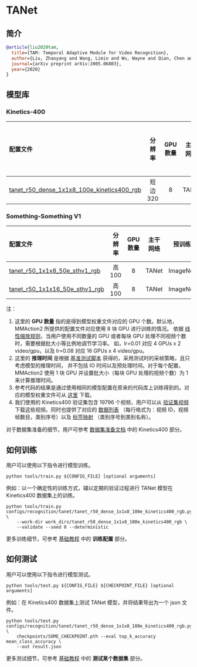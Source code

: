# TANet

## 简介

<!-- [ALGORITHM] -->

```BibTeX
@article{liu2020tam,
  title={TAM: Temporal Adaptive Module for Video Recognition},
  author={Liu, Zhaoyang and Wang, Limin and Wu, Wayne and Qian, Chen and Lu, Tong},
  journal={arXiv preprint arXiv:2005.06803},
  year={2020}
}
```

## 模型库

### Kinetics-400

| 配置文件        |  分辨率  | GPU 数量 | 主干网络 |  预训练  | top1 准确率 | top5 准确率 |  参考代码的 top1 准确率   |  参考代码的 top5 准确率   | 推理时间 (video/s) | GPU 显存占用 (M) |       ckpt       |       log       |       json       |
| :-------------- | :------: | :------: | :------: | :------: | :---------: | :---------: | :-----------------------: | :-----------------------: | :----------------: | :--------------: | :--------------: | :-------------: | :--------------: |
| [tanet_r50_dense_1x1x8_100e_kinetics400_rgb](/configs/recognition/tanet/tanet_r50_dense_1x1x8_100e_kinetics400_rgb.py) | 短边 320 |    8     |  TANet   | ImageNet |    76.28    |    92.60    | [76.22](https://github.com/liu-zhy/temporal-adaptive-module/blob/master/scripts/test_tam_kinetics_rgb_8f.sh) | [92.53](https://github.com/liu-zhy/temporal-adaptive-module/blob/master/scripts/test_tam_kinetics_rgb_8f.sh) |         x          |       7124       | [ckpt](https://download.openmmlab.com/mmaction/recognition/tanet/tanet_r50_dense_1x1x8_100e_kinetics400_rgb/tanet_r50_dense_1x1x8_100e_kinetics400_rgb_20210219-032c8e94.pth) | [log](https://download.openmmlab.com/mmaction/recognition/tanet/tanet_r50_dense_1x1x8_100e_kinetics400_rgb/tanet_r50_dense_1x1x8_100e_kinetics400_rgb_20210219.log) | [json](https://download.openmmlab.com/mmaction/recognition/tanet/tanet_r50_dense_1x1x8_100e_kinetics400_rgb/tanet_r50_dense_1x1x8_100e_kinetics400_rgb_20210219.json) |

### Something-Something V1

| 配置文件               | 分辨率 | GPU 数量 | 主干网络 |  预训练  | top1 准确率 (efficient/accurate) | top5 准确率 (efficient/accurate) | GPU 显存占用 (M) |          ckpt           |          log           |          json           |
| :--------------------- | :----: | :------: | :------: | :------: | :------------------------------: | :------------------------------: | :--------------: | :---------------------: | :--------------------: | :---------------------: |
| [tanet_r50_1x1x8_50e_sthv1_rgb](/configs/recognition/tanet/tanet_r50_1x1x8_50e_sthv1_rgb.py) | 高 100 |    8     |  TANet   | ImageNet |           47.34/49.58            |           75.72/77.31            |       7127       | [ckpt](https://download.openmmlab.com/mmaction/recognition/tanet/tanet_r50_1x1x8_50e_sthv1_rgb/tanet_r50_1x1x8_50e_sthv1_rgb_20210630-f4a48609.pth) | [log](https://download.openmmlab.com/mmaction/recognition/tanet/tanet_r50_1x1x8_50e_sthv1_rgb/20210606_205006.log) | [ckpt](https://download.openmmlab.com/mmaction/recognition/tanet/tanet_r50_1x1x8_50e_sthv1_rgb/20210606_205006.log.json) |
| [tanet_r50_1x1x16_50e_sthv1_rgb](/configs/recognition/tanet/tanet_r50_1x1x16_50e_sthv1_rgb.py) | 高 100 |    8     |  TANet   | ImageNet |           49.05/50.91            |           77.90/79.13            |       7127       | [ckpt](https://download.openmmlab.com/mmaction/recognition/tanet/tanet_r50_1x1x16_50e_sthv1_rgb/tanet_r50_1x1x16_50e_sthv1_rgb_20211202-370c2128.pth) | [log](https://download.openmmlab.com/mmaction/recognition/tanet/tanet_r50_1x1x16_50e_sthv1_rgb/tanet_r50_1x1x16_50e_sthv1_rgb.log) | [ckpt](https://download.openmmlab.com/mmaction/recognition/tanet/tanet_r50_1x1x16_50e_sthv1_rgb/tanet_r50_1x1x16_50e_sthv1_rgb.json) |

注：

1. 这里的 **GPU 数量** 指的是得到模型权重文件对应的 GPU 个数。默认地，MMAction2 所提供的配置文件对应使用 8 块 GPU 进行训练的情况。
   依据 [线性缩放规则](https://arxiv.org/abs/1706.02677)，当用户使用不同数量的 GPU 或者每块 GPU 处理不同视频个数时，需要根据批大小等比例地调节学习率。
   如，lr=0.01 对应 4 GPUs x 2 video/gpu，以及 lr=0.08 对应 16 GPUs x 4 video/gpu。
2. 这里的 **推理时间** 是根据 [基准测试脚本](/tools/analysis/benchmark.py) 获得的，采用测试时的采帧策略，且只考虑模型的推理时间，
   并不包括 IO 时间以及预处理时间。对于每个配置，MMAction2 使用 1 块 GPU 并设置批大小（每块 GPU 处理的视频个数）为 1 来计算推理时间。
3. 参考代码的结果是通过使用相同的模型配置在原来的代码库上训练得到的。对应的模型权重文件可从 [这里](https://drive.google.com/drive/folders/1sFfmP3yrfc7IzRshEELOby7-aEoymIFL?usp=sharing) 下载。
4. 我们使用的 Kinetics400 验证集包含 19796 个视频，用户可以从 [验证集视频](https://mycuhk-my.sharepoint.com/:u:/g/personal/1155136485_link_cuhk_edu_hk/EbXw2WX94J1Hunyt3MWNDJUBz-nHvQYhO9pvKqm6g39PMA?e=a9QldB) 下载这些视频。同时也提供了对应的 [数据列表](https://download.openmmlab.com/mmaction/dataset/k400_val/kinetics_val_list.txt) （每行格式为：视频 ID，视频帧数目，类别序号）以及 [标签映射](https://download.openmmlab.com/mmaction/dataset/k400_val/kinetics_class2ind.txt) （类别序号到类别名称）。

对于数据集准备的细节，用户可参考 [数据集准备文档](/docs_zh_CN/data_preparation.md) 中的 Kinetics400 部分。

## 如何训练

用户可以使用以下指令进行模型训练。

```shell
python tools/train.py ${CONFIG_FILE} [optional arguments]
```

例如：以一个确定性的训练方式，辅以定期的验证过程进行 TANet 模型在 Kinetics400 数据集上的训练。

```shell
python tools/train.py configs/recognition/tanet/tanet_r50_dense_1x1x8_100e_kinetics400_rgb.py \
    --work-dir work_dirs/tanet_r50_dense_1x1x8_100e_kinetics400_rgb \
    --validate --seed 0 --deterministic
```

更多训练细节，可参考 [基础教程](/docs_zh_CN/getting_started.md#训练配置) 中的 **训练配置** 部分。

## 如何测试

用户可以使用以下指令进行模型测试。

```shell
python tools/test.py ${CONFIG_FILE} ${CHECKPOINT_FILE} [optional arguments]
```

例如：在 Kinetics400 数据集上测试 TANet 模型，并将结果导出为一个 json 文件。

```shell
python tools/test.py configs/recognition/tanet/tanet_r50_dense_1x1x8_100e_kinetics400_rgb.py \
    checkpoints/SOME_CHECKPOINT.pth --eval top_k_accuracy mean_class_accuracy \
    --out result.json
```

更多测试细节，可参考 [基础教程](/docs_zh_CN/getting_started.md#测试某个数据集) 中的 **测试某个数据集** 部分。

